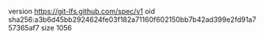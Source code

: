 version https://git-lfs.github.com/spec/v1
oid sha256:a3b6d45bb2924624fe03f182a71160f602150bb7b42ad399e2fd91a757365af7
size 1056
